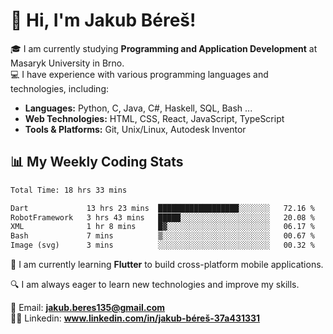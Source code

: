 # 👋 Hi, I'm Jakub Béreš!

🎓 I am currently studying **Programming and Application Development** at Masaryk University in Brno.  
💻 I have experience with various programming languages and technologies, including:  
   - **Languages:** Python, C, Java, C#, Haskell, SQL, Bash ...  
   - **Web Technologies:** HTML, CSS, React, JavaScript, TypeScript  
   - **Tools & Platforms:** Git, Unix/Linux, Autodesk Inventor

## 📊 My Weekly Coding Stats
<!--START_SECTION:waka-->

```txt
Total Time: 18 hrs 33 mins

Dart             13 hrs 23 mins  ██████████████████░░░░░░░   72.16 %
RobotFramework   3 hrs 43 mins   █████░░░░░░░░░░░░░░░░░░░░   20.08 %
XML              1 hr 8 mins     █▓░░░░░░░░░░░░░░░░░░░░░░░   06.17 %
Bash             7 mins          ▒░░░░░░░░░░░░░░░░░░░░░░░░   00.67 %
Image (svg)      3 mins          ░░░░░░░░░░░░░░░░░░░░░░░░░   00.32 %
```

<!--END_SECTION:waka-->

🚀 I am currently learning **Flutter** to build cross-platform mobile applications.  

🔍 I am always eager to learn new technologies and improve my skills.  

📩 Email:        **jakub.beres135@gmail.com**  
🧑‍💻 Linkedin:     **www.linkedin.com/in/jakub-béreš-37a431331**


